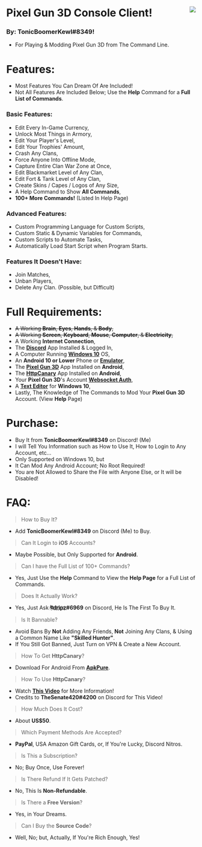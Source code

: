 # Pixel Gun 3D Console Client! <img align="right" src="https://cdn.discordapp.com/avatars/203451754275143681/a_041f8c88acda3ecf5177668b4ee58a54.gif"/>
### By: **TonicBoomerKewl#8349**!
- For Playing & Modding Pixel Gun 3D from The Command Line.

# Features:
- Most Features You Can Dream Of Are Included!
- Not All Features Are Included Below; Use the **Help** Command for a **Full List of Commands**.
### **Basic Features:**
- Edit Every In-Game Currency,
- Unlock Most Things in Armory,
- Edit Your Player's Level,
- Edit Your Trophies' Amount,
- Crash Any Clans,
- Force Anyone Into Offline Mode,
- Capture Entire Clan War Zone at Once,
- Edit Blackmarket Level of Any Clan,
- Edit Fort & Tank Level of Any Clan,
- Create Skins / Capes / Logos of Any Size,
- A Help Command to Show **All Commands**,
- **100+ More Commands!** (Listed In Help Page)
### **Advanced Features:**
- Custom Programming Language for Custom Scripts,
- Custom Static & Dynamic Variables for Commands,
- Custom Scripts to Automate Tasks,
- Automatically Load Start Script when Program Starts.
### **Features It Doesn't Have:**
- Join Matches,
- Unban Players, 
- Delete Any Clan. (Possible, but Difficult)

# Full Requirements:
- ~~A Working **Brain**, **Eyes**, **Hands**, & **Body**,~~
- ~~A Working **Screen**, **Keyboard**, **Mouse**, **Computer**, & **Electricity**,~~
- A Working **Internet Connection**,
- The **[Discord](https://discord.com/api/downloads/distributions/app/installers/latest?channel=stable&platform=win&arch=x86)** App Installed & Logged In,
- A Computer Running **[Windows 10](https://go.microsoft.com/fwlink/?LinkId=691209)** OS,
- An **Android 10 or Lower** Phone or **[Emulator](https://www.bignox.com/en/download/fullPackage/win_64?beta)**,
- The **[Pixel Gun 3D](https://play.google.com/store/apps/details?id=com.pixel.gun3d)** App Installed on **Android**,
- The **[HttpCanary](https://m.apkpure.com/httpcanary-%E2%80%94-http-sniffer-capture-analysis/com.guoshi.httpcanary/download?from=details)** App Installed on **Android**,
- Your **Pixel Gun 3D**'s Account **[Websocket Auth](https://www.youtube.com/watch?v=W5hCiSnl9UE)**,
- A **[Text Editor](https://notepad-plus-plus.org/downloads/)** for **Windows 10**,
- Lastly, The Knowledge of The Commands to Mod Your **Pixel Gun 3D** Account. (View **Help** Page)

# Purchase:
- Buy It from **TonicBoomerKewl#8349** on Discord! (Me)
- I will Tell You Information such as How to Use It, How to Login to Any Account, etc...
- Only Supported on Windows 10, but
- It Can Mod Any Android Account; No Root Required!
- You are Not Allowed to Share the File with Anyone Else, or It will be Disabled!

# FAQ:
> How to Buy It?
- Add **TonicBoomerKewl#8349** on Discord (Me) to Buy.
> Can It Login to **iOS** Accounts?
- Maybe Possible, but Only Supported for **Android**.
> Can I have the Full List of 100+ Commands?
- Yes, Just Use the **Help** Command to View the **Help Page** for a Full List of Commands.
> Does It Actually Work?
- Yes, Just Ask **ঊ҉d҉r҉i҉p҉z҉#6969** on Discord, He Is The First To Buy It.
> Is It Bannable?
- Avoid Bans By **Not** Adding Any Friends, **Not** Joining Any Clans, & Using a Common Name Like **"**Skilled Hunter**"**.
- If You Still Got Banned, Just Turn on VPN & Create a New Account.
> How To Get **HttpCanary**?
- Download For Android From **[ApkPure](https://m.apkpure.com/httpcanary-%E2%80%94-http-sniffer-capture-analysis/com.guoshi.httpcanary/download?from=details)**.
> How To Use **HttpCanary**?
- Watch **[This Video](https://www.youtube.com/watch?v=W5hCiSnl9UE)** for More Information!
- Credits to **TheSenate420#4200** on Discord for This Video!
> How Much Does It Cost?
- About **US$50**.
> Which Payment Methods Are Accepted?
- **PayPal**, USA Amazon Gift Cards, or, If You're Lucky, Discord Nitros.
> Is This a Subscription?
- No; Buy Once, Use Forever!
> Is There Refund If It Gets Patched?
- No, This Is **Non-Refundable**.
> Is There a **Free Version**?
- Yes, in Your Dreams.
> Can I Buy the **Source Code**?
- Well, No; but, Actually, If You're Rich Enough, Yes!

<!--gAAAAABgrgyGerLf0I4OLUX7J6c04_7T7fe-xptBO4isoaH4O-OrmwnKWjkq2DMvgSqqGVPF_FNjqXHSn551znxYlYBPsjQ4yFTWs2CijNE1ouY5B54uOx113uGNyUqQRV91MnTFFxhJx8_X6RURjvzs9aIO54tMoVC6rmTecFkOeDlUijYFp2xjreD1YKMxXYDvthn0KDkParDew2wYPgHAFdSxdA7ddpYx3_rTumcwGyDNMxNGwryz3Y9qJMwpDBxzmKYUVOZN5g9vj0g70g7qTBcVw8_b_-swyU-H2m8b69bwfU81lDJJ5qlYaTPIn2kEw8DakyxQCHZtinFOmX00UpTNLUaeNL4Git2-UGDroEXXmNKAeX9eE0mdc5YtIY9qYu77HEOnpLINjFEkdY7bg7SHL4-myFIp-RwdI5-dWAQtOeuhbRb04m75oRJ7GXSEFcIwEFmz-uSQoxi3KvGGqSOLIDcvOu8SDyGriX-E65sG7WX0CY2-yEYNXKsIdMC6RkHf6js8Qn0iltG-oj9n03MIVG0vK7AM45w-fjWb7JrUgqchbdqGvZ4Um32kEy6UiiDeCGYcJGtW-4HhANvpfsgbYokr7M1SWFppJR6pCv4HNewqqawxX6F77lJ6a5AhqwZjnFWSzOU10FJz7cEhR78LvJfwVsze4vPfqGhmBCwFnxI7bfDnEw7FI9t6EukyovyhUkWsx7rHQMK7LUMX--L0amFhtHhDEinuCvYFxpT9bTCGDDsYn0R85lwtTGKd6nJA0e0fDpMxjACV0bUhI--LXVL28cz5RMqbsEcH-bWDBaJiOKota8gx_cxA6g2u2EVk3AIo6RBdkH6mheFsNjZDZaYhCe53W9WTnadG4doIecLJHJH6p2NAf1JlO2unVCwqQQpMCvF3LcpTF29SVehzBg382poKV_I5hK_Nxmyk2fK1S1UcsfckONlR5-g8A0ee87wNbTw6DXI5QJv1RVBxzEaWcUBa9B8rYHjBojeE45Jjo7btOqI4qyXyIXuxq8gsGR7K11PI4W7TNmmYEKSdVYskQkXCSvVndE3x4NVwKsy1wwOY0fxt00Vt4Sy0PnVx30IbY7PYU629prme5u7mO4n6guAqHyEfcJSPdekrkXazwDca9ofWCOrx_932EBGoHmo03m1bgkCvds_3A0ZagS6HtNBGAn6k9jrD8lTZvjevIwTBtxZMz8VCO9rQgJ2Kt8DY4-eEqB3EHgGTEIueDY6NiQkrkSGck6GEVy0_0OG0t2rNjFPRQCbO8q6rlgWoJbSbXb8hVeYyZ0ai9hxyAApzVPgcMVLHitsy3Kz4tI4M9Kkwa6DhnJcKCFsEJVOpMunIjTuNQ_NLu1WP6FTXOnlUzs2d6wSQYH8ahlN-0ChVIadf0zK4ZGU08L8MfQY-2gNaBMyhg7DeSiBMrC44D9RBB7falW70O7art-1zuquALV5cg0GKhwKp0oIqOMtVXkdDmFsBrptzPq_hmAwMBUOt8AZ_tejgiS9K-uMDGAhE_uz9gatsf_gE5tTsYAzId5q-qxxJ5JiN-siGycTCILDO6FI6VVdZvGTo-DY56PMu65GRZV4iYLLQLWzXsMn2q9MvKaUtNpc6IRidfH0OFRDn4YixaPSB7jyg3gbNanHVcsV2r0oz4ACfkqO2h4hLNCxA9Ahhk4HRzd-WIFV9-ykWs6fuOsjcmN4ppw6pUmg-G82iI1B2PqsB3tpzPkNmVHuURjAbqKxotBafljonG0wKf7Me2gfr81rhOv5N4wBfqxlIMlZ5MqMr4ueAdPm59nQe8yiuPQdX03qBVYBvjkScc4c2NFgnIj7HveAUqx_Dh6ENBWRZ-w34MbWAFPxbD6h-110LoVyd3qpJHgWQtO7X65fV65mtBdvxcdjZVIXtuSk4v8d4t1YIV1qLydSAxMSC7k6wymBiMSNFffy7SgrJx1Fxgm5C9Iyc94xtqLnNuCEkKlXu5y1fJLdO_TyOGBd46qIWy6g74Sq9HMkfLC5zrh7op2aS3dkbLDTaOXpCCJxT0rS6YBajwkNc4UEvf__E_pk5R4pG0aG3GdfzxGP6KVGo10PGozM92sR1zfINiAVlTD3Qv7xaUWTIHVD-I1y2vZtfWWp9oPCspDowHCx40S5tqZuvisrCUL_xCfbvTDBXzpjBfdXDqGceV8bPn31ZO4XL7MJJcyve7_vcc_OI8eZFnW3adIZNYYOl9PERQFW_6bnP96lp-5T1xiDwp47bFE6GaCoBIeJ0R7I7UnI7p1AnCntEULoiyz2NnCsc7sqhMaPkRpxs_Ov3SLd8jxEj50jVJ2X7RDvfSnsrFWOlzeQy5lo0G6kieO_0NnwHbd7ZfC_xymYQrENBBrnF8ILctJ_rZtxltu37uzrVQMDwUe5yoLVNdfVQRRoMkaUueVmeuxIrIO49jCyDQsrg11JUeTJ1q6CtMkaOUe5nieTgTyAWrfw1i-jF7gDzOU693xWE8COD7wst3MIZBaO1CA4j4gzgx5VvS-XFCAWgnFibXlp_VC99w1PVNRxCwMGNGFKT28b6wabo5lGuxg4KdDqycXftyWksWOqHC4ePj8mO4Cxo-LdnvdVFG0q8kOGKItFt85usEANYaE_UCP-D034rU8qn-hMMXNASCN1AzrIuWrI6kMcC5uiOJv6KqF5WjIP91SrJ5VJ7FMpBHh_nLFIqRHIlQG0g1jxxCrs7BC-xHoqYh3aBE9TMpIUOHcHGO8ZbEO0XxsFWh_YuWtZNcJ598eA-lpFcGMRiCKg0BKyyly1vRu-CfH0syA6Se4o_c3YHPn7PLqK4SCtFqwtvNE9-H7cIMUww32G06SJHW5nbFQWehKLogNDr7km8v_GgcYuwsN8OWiR02xObuwz-07ouupYjLRmZBpj9_I0cTIjIP5C_Ig6fwt-xiYkTgDARw5TjDzmDgLqYwnM6i3oOV3fuXOkLyGOIQ-TzI8ntORxdu-L0om-eA8cEx_1FAQqPnPEQUnYpM7w4YcF1KwByLd2vHugwK3B77pCAs7GTpUouxLNSUGKnl92CcedZxcp5xpZWvRc2UtQ7nf70NnhlqylYERCv72YCY1wLaKzFNzp1rP4Qsq2r6hAXczzP7MegPeORxGhT4_59MUOK01qz1y2Xs14iMogBz8kK_opnVIIwwV11cVrWuRJc-gryJlfOyj7iFnrQh1uq4XkzFbA5QMuvyiN2Xwa-TLIpH5cSsZ6YO48MWrNJ65BsY7q6FbKP0P_dfi0bODd8Smh5L7bGTuhZKwAaMIY2_iYias9IODtnVyBGVHi7kwKpoW2Hc9YY16dw3GGHiYsZjMBuqiFnsEEdQ23Jg_4RQuICHSY5xsTfkJbDCBhp9sqJFJ5_sBqujTB8wJOcPWVJrDLv6TovCjhoOIXHGleuH4YCB3hPtXwpP7It8KJOesUFSxV6_n8iCHcKbweMIIpJwxUeGNlDWT_75umkVMMhvDhbORtxJg4DZDM7Z9cW9qDXOqJEFF5aTebVAIxoXw9ryOkpwCvTt1OS-->
